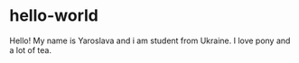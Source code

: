 # hello-world
Hello!
My name is Yaroslava and i am student from Ukraine.
I love pony and a lot of tea.
